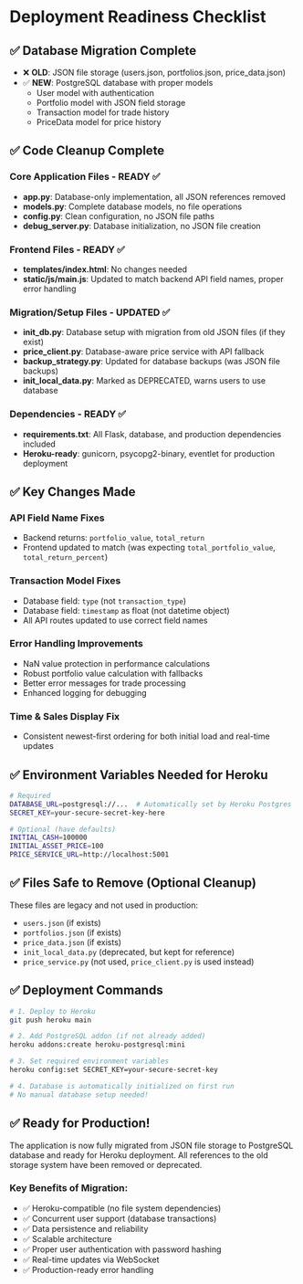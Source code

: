 # Deployment Readiness Checklist

## ✅ Database Migration Complete
- ❌ **OLD**: JSON file storage (users.json, portfolios.json, price_data.json)
- ✅ **NEW**: PostgreSQL database with proper models
  - User model with authentication
  - Portfolio model with JSON field storage
  - Transaction model for trade history
  - PriceData model for price history

## ✅ Code Cleanup Complete

### Core Application Files - READY ✅
- **app.py**: Database-only implementation, all JSON references removed
- **models.py**: Complete database models, no file operations
- **config.py**: Clean configuration, no JSON file paths
- **debug_server.py**: Database initialization, no JSON file creation

### Frontend Files - READY ✅  
- **templates/index.html**: No changes needed
- **static/js/main.js**: Updated to match backend API field names, proper error handling

### Migration/Setup Files - UPDATED ✅
- **init_db.py**: Database setup with migration from old JSON files (if they exist)
- **price_client.py**: Database-aware price service with API fallback
- **backup_strategy.py**: Updated for database backups (was JSON file backups)
- **init_local_data.py**: Marked as DEPRECATED, warns users to use database

### Dependencies - READY ✅
- **requirements.txt**: All Flask, database, and production dependencies included
- **Heroku-ready**: gunicorn, psycopg2-binary, eventlet for production deployment

## ✅ Key Changes Made

### API Field Name Fixes
- Backend returns: `portfolio_value`, `total_return` 
- Frontend updated to match (was expecting `total_portfolio_value`, `total_return_percent`)

### Transaction Model Fixes
- Database field: `type` (not `transaction_type`)
- Database field: `timestamp` as float (not datetime object)
- All API routes updated to use correct field names

### Error Handling Improvements
- NaN value protection in performance calculations
- Robust portfolio value calculation with fallbacks
- Better error messages for trade processing
- Enhanced logging for debugging

### Time & Sales Display Fix
- Consistent newest-first ordering for both initial load and real-time updates

## ✅ Environment Variables Needed for Heroku

```bash
# Required
DATABASE_URL=postgresql://...  # Automatically set by Heroku Postgres
SECRET_KEY=your-secure-secret-key-here

# Optional (have defaults)
INITIAL_CASH=100000
INITIAL_ASSET_PRICE=100
PRICE_SERVICE_URL=http://localhost:5001
```

## ✅ Files Safe to Remove (Optional Cleanup)
These files are legacy and not used in production:
- `users.json` (if exists)
- `portfolios.json` (if exists)  
- `price_data.json` (if exists)
- `init_local_data.py` (deprecated, but kept for reference)
- `price_service.py` (not used, `price_client.py` is used instead)

## ✅ Deployment Commands

```bash
# 1. Deploy to Heroku
git push heroku main

# 2. Add PostgreSQL addon (if not already added)
heroku addons:create heroku-postgresql:mini

# 3. Set required environment variables
heroku config:set SECRET_KEY=your-secure-secret-key

# 4. Database is automatically initialized on first run
# No manual database setup needed!
```

## ✅ Ready for Production!

The application is now fully migrated from JSON file storage to PostgreSQL database and ready for Heroku deployment. All references to the old storage system have been removed or deprecated.

### Key Benefits of Migration:
- ✅ Heroku-compatible (no file system dependencies)
- ✅ Concurrent user support (database transactions)
- ✅ Data persistence and reliability
- ✅ Scalable architecture
- ✅ Proper user authentication with password hashing
- ✅ Real-time updates via WebSocket
- ✅ Production-ready error handling